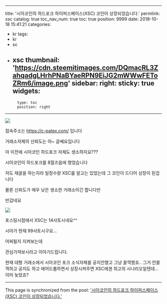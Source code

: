 
---
title: '시아코인의 하드포크 하이퍼스페이스(XSC) 코인이 상장되었습니다.'
permlink: xsc
catalog: true
toc_nav_num: true
toc: true
position: 9999
date: 2018-10-18 15:41:21
categories:
- kr
tags:
- kr
- sc
- xsc
thumbnail: 'https://cdn.steemitimages.com/DQmacRL3ZahqadgLHrhPNaBYaeRPN9EiJG2mWWwFEToZRm6/image.png'
sidebar:
    right:
        sticky: true
widgets:
    -
        type: toc
        position: right
---


![](https://cdn.steemitimages.com/DQmacRL3ZahqadgLHrhPNaBYaeRPN9EiJG2mWWwFEToZRm6/image.png)

접속주소는 https://c-patex.com/ 입니다

거래소자체의 신뢰도는 아~ 글쎄요입니다

아 이전에 시아코인 하드포크 자체도 생소하지요???

시아코인이 하드포크를 8월즈음에 했었습니다

저도 채굴을 하는지라 일정수량 XSC를 알고는 있었는데 그 코인이 드디어 상장이 된겁니다

물론 신뢰도가 매우 낮은 생소한 거래소이긴 합니다만

반갑네요

![](https://cdn.steemitimages.com/DQmUcWK8WQ5FTqWRnHoZ3AjpWsgZEng72Hmsdkfn6y718JT/image.png)

포스팅시점에서 XSC는 14사토시네요^^

시아가  현재 99사토시구요...

어찌될지 지켜보는데

관심가져보시라고 이야기드립니다.

현재 대형 거래소에서 시아코인 포크 소식자체를 공지안했고 그냥 꿀꺽했죠.. 그거 안꿀꺽하고 공지도 하고 에어드롭하면서 상장시켜주면 XSC에겐 최고의 시나리오일텐데...이미 늦었죠?

- - -

This page is synchronized from the post: ['시아코인의 하드포크 하이퍼스페이스(XSC) 코인이 상장되었습니다.'](https://steemit.com/@virus707/xsc)
